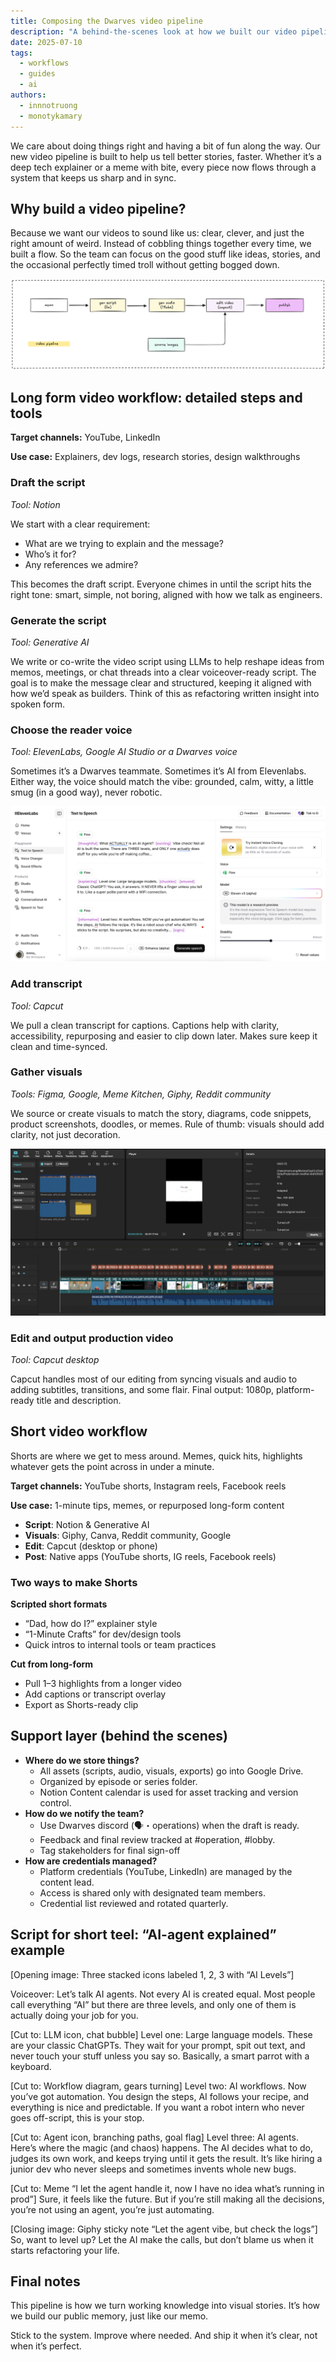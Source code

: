```yaml
---
title: Composing the Dwarves video pipeline
description: "A behind-the-scenes look at how we built our video pipeline for long-form explainers and short-form content, from script to screen, with AI in the loop."
date: 2025-07-10
tags:
  - workflows
  - guides
  - ai
authors:
  - innnotruong
  - monotykamary
---
```


We care about doing things right and having a bit of fun along the way. Our new video pipeline is built to help us tell better stories, faster. Whether it’s a deep tech explainer or a meme with bite, every piece now flows through a system that keeps us sharp and in sync.

## Why build a video pipeline?

Because we want our videos to sound like us: clear, clever, and just the right amount of weird. Instead of cobbling things together every time, we built a flow. So the team can focus on the good stuff like ideas, stories, and the occasional perfectly timed troll without getting bogged down.

![](assets/compose-video-pipeline.png)

## Long form video workflow: detailed steps and tools

**Target channels:** YouTube, LinkedIn

**Use case:**  Explainers, dev logs, research stories, design walkthroughs

### Draft the script

*Tool: Notion*

We start with a clear requirement:

- What are we trying to explain and the message?
- Who’s it for?
- Any references we admire?

This becomes the draft script. Everyone chimes in until the script hits the right tone: smart, simple, not boring, aligned with how we talk as engineers.

### Generate the script

*Tool: Generative AI*

We write or co-write the video script using LLMs to help reshape ideas from memos, meetings, or chat threads into a clear voiceover-ready script. The goal is to make the message clear and structured, keeping it aligned with how we’d speak as builders. Think of this as refactoring written insight into spoken form. 

### Choose the reader voice

*Tool: ElevenLabs, Google AI Studio or a Dwarves voice*

Sometimes it’s a Dwarves teammate. Sometimes it’s AI from Elevenlabs. Either way, the voice should match the vibe: grounded, calm, witty, a little smug (in a good way), never robotic.

![](assets/compose-video-elevenlabs.png)

### Add transcript

*Tool: Capcut*

We pull a clean transcript for captions. Captions help with clarity, accessibility, repurposing and easier to clip down later. Makes sure keep it clean and time-synced.

### Gather visuals

*Tools: Figma, Google, Meme Kitchen, Giphy, Reddit community*

We source or create visuals to match the story, diagrams, code snippets, product screenshots, doodles, or memes. Rule of thumb: visuals should add clarity, not just decoration.

![](assets/compose-video-capcut.png)

### Edit and output production video

*Tool: Capcut desktop*

Capcut handles most of our editing from syncing visuals and audio to adding subtitles, transitions, and some flair. Final output: 1080p, platform-ready title and description.

## Short video workflow

Shorts are where we get to mess around. Memes, quick hits, highlights whatever gets the point across in under a minute.

**Target channels:** YouTube shorts, Instagram reels, Facebook reels

**Use case:** 1-minute tips, memes, or repurposed long-form content

- **Script**: Notion & Generative AI
- **Visuals**: Giphy, Canva, Reddit community, Google
- **Edit**: Capcut (desktop or phone)
- **Post**: Native apps (YouTube shorts, IG reels, Facebook reels)

### Two ways to make Shorts

**Scripted short formats**

- “Dad, how do I?” explainer style
- “1-Minute Crafts” for dev/design tools
- Quick intros to internal tools or team practices

**Cut from long-form**

- Pull 1–3 highlights from a longer video
- Add captions or transcript overlay
- Export as Shorts-ready clip

## Support layer (behind the scenes)

- **Where do we store things?**
    - All assets (scripts, audio, visuals, exports) go into Google Drive.
    - Organized by episode or series folder.
    - Notion Content calendar is used for asset tracking and version control.
- **How do we notify the team?**
    - Use Dwarves discord (🗣・operations) when the draft is ready.
    - Feedback and final review tracked at #operation, #lobby.
    - Tag stakeholders for final sign-off
- **How are credentials managed?**
    - Platform credentials (YouTube, LinkedIn) are managed by the content lead.
    - Access is shared only with designated team members.
    - Credential list reviewed and rotated quarterly.

## Script for short teel: “AI-agent explained” example

[Opening image: Three stacked icons labeled 1, 2, 3 with “AI Levels”]

Voiceover:
Let’s talk AI agents. Not every AI is created equal. Most people call everything “AI” but there are three levels, and only one of them is actually doing your job for you.

[Cut to: LLM icon, chat bubble]
Level one: Large language models. These are your classic ChatGPTs. They wait for your prompt, spit out text, and never touch your stuff unless you say so. Basically, a smart parrot with a keyboard.

[Cut to: Workflow diagram, gears turning]
Level two: AI workflows. Now you’ve got automation. You design the steps, AI follows your recipe, and everything is nice and predictable. If you want a robot intern who never goes off-script, this is your stop.

[Cut to: Agent icon, branching paths, goal flag]
Level three: AI agents. Here’s where the magic (and chaos) happens. The AI decides what to do, judges its own work, and keeps trying until it gets the result. It’s like hiring a junior dev who never sleeps and sometimes invents whole new bugs.

[Cut to: Meme “I let the agent handle it, now I have no idea what’s running in prod”]
Sure, it feels like the future. But if you’re still making all the decisions, you’re not using an agent, you’re just automating.

[Closing image: Giphy sticky note “Let the agent vibe, but check the logs”]
So, want to level up? Let the AI make the calls, but don’t blame us when it starts refactoring your life.

## Final notes

This pipeline is how we turn working knowledge into visual stories. It’s how we build our public memory, just like our memo.

Stick to the system. Improve where needed. And ship it when it’s clear, not when it’s perfect.